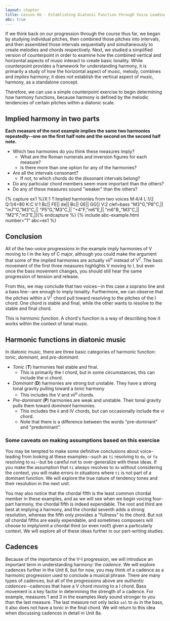 ```yaml
---
layout: chapter
title: Lesson 6b - Establishing Diatonic Function through Voice Leading
abc: true
---
```


If we think back on our progression through the course thus far, we began by studying individual pitches, then combined those pitches into intervals, and then assembled those intervals sequentially and simultaneously to create melodies and chords respectively. Next, we studied a simplified version of counterpoint in order to examine how the combined vertical and horizontal aspects of music interact to create basic tonality. While counterpoint provides a framework for understanding harmony, it is primarily a study of how the horizontal aspect of music, melody, combines and *implies* harmony; it does not establish the vertical aspect of music, harmony, as a standalone concept. 

Therefore, we can use a simple counterpoint exercise to begin determining how harmony functions, because harmony is defined by the melodic tendencies of certain pitches within a diatonic scale.

## Implied harmony in two parts
<!-- When doing the following example, make sure that the class understands that each measure has the same two harmonies. It won't make sense to them otherwise. -->

**Each measure of the next example implies the same two harmonies repeatedly--one on the first half note and the second on the second half note.**
- Which two harmonies do you think these measures imply? 
  - What are the Roman numerals and inversion figures for each measure?
  - Is there more than one option for any of the harmonies?
- Are all the intervals consonant? 
  - If not, to which chords do the dissonant intervals belong?  
- Do any particular chord members seem more important than the others? 
- Do any of these measures sound "weaker" than the others?

{% capture ex1 %}X:1
T:Implied harmonies from two voices
M:4/4
L:1/2
Q:1/4=80
K:C
V:1
Bc|| FE|| de|| Bc|| GE|| GG|]
V:2 clef=bass
"M3"G,"P8"C,|| "m7"G,"M3"C,|| "P5"G,"M3"C,|| "+4"F,"m6"E,|| "m6"B,,"M3"C,|| "M2"F,"m3"E,|]{% endcapture %}
{% include abc-example.html number="1" abc=ex1 %}

## Conclusion

All of the two-voice progressions in the example imply harmonies of V moving to I in the key of C major, although you could make the argument that some of the implied harmonies are actually vii<sup>o</sup> instead of V<sup>7</sup>. The bass movement of the first three measures highlights V moving to I, but even once the bass movement changes, you should still hear the same progression of tension and release. 

From this, we may conclude that two voices--in this case a soprano line and a bass line--are enough to imply tonality. Furthermore, we can observe that the pitches within a V<sup>7</sup> chord pull toward resolving to the pitches of the I chord. One chord is stable and final, while the other wants to resolve to the stable and final chord.

This is *harmonic function*. A chord's function is a way of describing how it works within the context of tonal music.

## Harmonic functions in diatonic music

In diatonic music, there are three basic categories of harmonic function: *tonic*, *dominant*, and *pre-dominant*. 
- *Tonic* (**T**) harmonies feel stable and final.
  - This is primarily the I chord, but in some circumstances, this can include the vi chord.
- *Dominant* (**D**) harmonies are strong but unstable. They have a strong tonal gravity pulling toward a *tonic* harmony
  - This includes the V and vii<sup>o</sup> chords.
- *Pre-dominant* (**P**) harmonies are weak and unstable. Their tonal gravity pulls them toward *dominant* harmonies.
  - This includes the ii and IV chords, but can occasionally include the vi chord.
  - Note that there is a difference between the words "pre-dominant" and "predominant".

### Some caveats on making assumptions based on this exercise

You may be tempted to make some definitive conclusions about voice-leading from looking at these examples--such as `ti` resolving to `do`, or `fa` resolving to `mi`--but be careful not to over-generalize with these ideas. If you make the assumption that `ti` always resolves to `do` without considering the context, you will make errors in situations where `ti` is not part of a dominant function. We will explore the true nature of tendency tones and their resolution in the next unit.

You may also notice that the chordal fifth is the least common chordal member in these examples, and as we will see when we begin voicing four-part harmony, the chordal fifth is indeed expendable. The root and third are best at implying a harmony, and the chordal seventh adds a strong resolution, whereas the fifth only provides a "fullness" to the chord. But not *all* chordal fifths are easily expendable, and sometimes composers will choose to imply/omit a chordal third (or even root!) given a particularly context. We will explore all of these ideas further in our part-writing studies.

## Cadences

Because of the importance of the V-I progression, we will introduce an important term in understanding harmony: the *cadence*. We will explore cadences further in the Unit 8, but for now, you may think of a cadence as a harmonic progression used to conclude a musical phrase. There are many types of cadences, but all of the progressions above are *authentic cadences*--cadences that have a V chord moving to a I chord. Bass movement is a key factor in determining the strength of a cadence. For example, measures 1 and 3 in the examples likely sound stronger to you than the last measure. The last measure not only lacks `sol` to `do` in the bass, it also does not have a tonic in the final chord. We will return to this idea when discussing cadences in detail in Unit 8a.